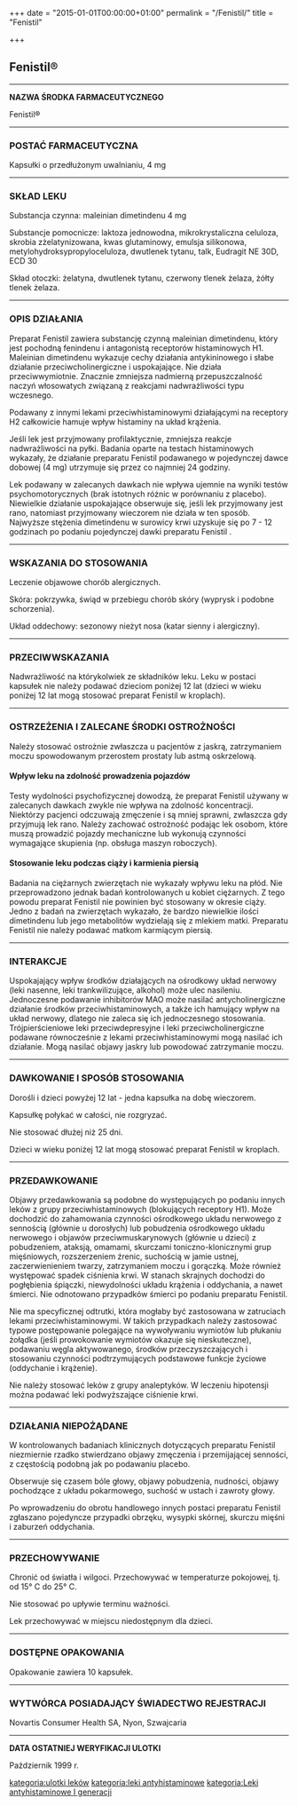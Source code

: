 +++
date = "2015-01-01T00:00:00+01:00"
permalink = "/Fenistil/"
title = "Fenistil"

+++

Fenistil®
---------

------------------------------------------------------------------------

**NAZWA ŚRODKA FARMACEUTYCZNEGO**

Fenistil®

------------------------------------------------------------------------

### POSTAĆ FARMACEUTYCZNA

Kapsułki o przedłużonym uwalnianiu, 4 mg

------------------------------------------------------------------------

### SKŁAD LEKU

Substancja czynna: maleinian dimetindenu 4 mg

Substancje pomocnicze: laktoza jednowodna, mikrokrystaliczna celuloza, skrobia zżelatynizowana, kwas glutaminowy, emulsja silikonowa, metylohydroksypropyloceluloza, dwutlenek tytanu, talk, Eudragit NE 30D, ECD 30

Skład otoczki: żelatyna, dwutlenek tytanu, czerwony tlenek żelaza, żółty tlenek żelaza.

------------------------------------------------------------------------

### OPIS DZIAŁANIA

Preparat Fenistil zawiera substancję czynną maleinian dimetindenu, który jest pochodną fenindenu i antagonistą receptorów histaminowych H1. Maleinian dimetindenu wykazuje cechy działania antykininowego i słabe działanie przeciwcholinergiczne i uspokajające. Nie działa przeciwwymiotnie. Znacznie zmniejsza nadmierną przepuszczalność naczyń włosowatych związaną z reakcjami nadwrażliwości typu wczesnego.

Podawany z innymi lekami przeciwhistaminowymi działającymi na receptory H2 całkowicie hamuje wpływ histaminy na układ krążenia.

Jeśli lek jest przyjmowany profilaktycznie, zmniejsza reakcje nadwrażliwości na pyłki. Badania oparte na testach histaminowych wykazały, że działanie preparatu Fenistil podawanego w pojedynczej dawce dobowej (4 mg) utrzymuje się przez co najmniej 24 godziny.

Lek podawany w zalecanych dawkach nie wpływa ujemnie na wyniki testów psychomotorycznych (brak istotnych różnic w porównaniu z placebo). Niewielkie działanie uspokajające obserwuje się, jeśli lek przyjmowany jest rano, natomiast przyjmowany wieczorem nie działa w ten sposób. Najwyższe stężenia dimetindenu w surowicy krwi uzyskuje się po 7 - 12 godzinach po podaniu pojedynczej dawki preparatu Fenistil .

------------------------------------------------------------------------

### WSKAZANIA DO STOSOWANIA

Leczenie objawowe chorób alergicznych.

Skóra: pokrzywka, świąd w przebiegu chorób skóry (wyprysk i podobne schorzenia).

Układ oddechowy: sezonowy nieżyt nosa (katar sienny i alergiczny).

------------------------------------------------------------------------

### PRZECIWWSKAZANIA

Nadwrażliwość na którykolwiek ze składników leku. Leku w postaci kapsułek nie należy podawać dzieciom poniżej 12 lat (dzieci w wieku poniżej 12 lat mogą stosować preparat Fenistil w kroplach).

------------------------------------------------------------------------

### OSTRZEŻENIA I ZALECANE ŚRODKI OSTROŻNOŚCI

Należy stosować ostrożnie zwłaszcza u pacjentów z jaskrą, zatrzymaniem moczu spowodowanym przerostem prostaty lub astmą oskrzelową.

#### Wpływ leku na zdolność prowadzenia pojazdów

Testy wydolności psychofizycznej dowodzą, że preparat Fenistil używany w zalecanych dawkach zwykle nie wpływa na zdolność koncentracji. Niektórzy pacjenci odczuwają zmęczenie i są mniej sprawni, zwłaszcza gdy przyjmują lek rano. Należy zachować ostrożność podając lek osobom, które muszą prowadzić pojazdy mechaniczne lub wykonują czynności wymagające skupienia (np. obsługa maszyn roboczych).

#### Stosowanie leku podczas ciąży i karmienia piersią

Badania na ciężarnych zwierzętach nie wykazały wpływu leku na płód. Nie przeprowadzono jednak badań kontrolowanych u kobiet ciężarnych. Z tego powodu preparat Fenistil nie powinien być stosowany w okresie ciąży. Jedno z badań na zwierzętach wykazało, że bardzo niewielkie ilości dimetindenu lub jego metabolitów wydzielają się z mlekiem matki. Preparatu Fenistil nie należy podawać matkom karmiącym piersią.

------------------------------------------------------------------------

### INTERAKCJE

Uspokajający wpływ środków działających na ośrodkowy układ nerwowy (leki nasenne, leki trankwilizujące, alkohol) może ulec nasileniu. Jednoczesne podawanie inhibitorów MAO może nasilać antycholinergiczne działanie środków przeciwhistaminowych, a także ich hamujący wpływ na układ nerwowy, dlatego nie zaleca się ich jednoczesnego stosowania. Trójpierścieniowe leki przeciwdepresyjne i leki przeciwcholinergiczne podawane równocześnie z lekami przeciwhistaminowymi mogą nasilać ich działanie. Mogą nasilać objawy jaskry lub powodować zatrzymanie moczu.

------------------------------------------------------------------------

### DAWKOWANIE I SPOSÓB STOSOWANIA

Dorośli i dzieci powyżej 12 lat - jedna kapsułka na dobę wieczorem.

Kapsułkę połykać w całości, nie rozgryzać.

Nie stosować dłużej niż 25 dni.

Dzieci w wieku poniżej 12 lat mogą stosować preparat Fenistil w kroplach.

------------------------------------------------------------------------

### PRZEDAWKOWANIE

Objawy przedawkowania są podobne do występujących po podaniu innych leków z grupy przeciwhistaminowych (blokujących receptory H1). Może dochodzić do zahamowania czynności ośrodkowego układu nerwowego z sennością (głównie u dorosłych) lub pobudzenia ośrodkowego układu nerwowego i objawów przeciwmuskarynowych (głównie u dzieci) z pobudzeniem, ataksją, omamami, skurczami toniczno-klonicznymi grup mięśniowych, rozszerzeniem źrenic, suchością w jamie ustnej, zaczerwienieniem twarzy, zatrzymaniem moczu i gorączką. Może również występować spadek ciśnienia krwi. W stanach skrajnych dochodzi do pogłębienia śpiączki, niewydolności układu krążenia i oddychania, a nawet śmierci. Nie odnotowano przypadków śmierci po podaniu preparatu Fenistil.

Nie ma specyficznej odtrutki, która mogłaby być zastosowana w zatruciach lekami przeciwhistaminowymi. W takich przypadkach należy zastosować typowe postępowanie polegające na wywoływaniu wymiotów lub płukaniu żołądka (jeśli prowokowanie wymiotów okazuje się nieskuteczne), podawaniu węgla aktywowanego, środków przeczyszczających i stosowaniu czynności podtrzymujących podstawowe funkcje życiowe (oddychanie i krążenie).

Nie należy stosować leków z grupy analeptyków. W leczeniu hipotensji można podawać leki podwyższające ciśnienie krwi.

------------------------------------------------------------------------

### DZIAŁANIA NIEPOŻĄDANE

W kontrolowanych badaniach klinicznych dotyczących preparatu Fenistil niezmiernie rzadko stwierdzano objawy zmęczenia i przemijającej senności, z częstością podobną jak po podawaniu placebo.

Obserwuje się czasem bóle głowy, objawy pobudzenia, nudności, objawy pochodzące z układu pokarmowego, suchość w ustach i zawroty głowy.

Po wprowadzeniu do obrotu handlowego innych postaci preparatu Fenistil zgłaszano pojedyncze przypadki obrzęku, wysypki skórnej, skurczu mięśni i zaburzeń oddychania.

------------------------------------------------------------------------

### PRZECHOWYWANIE

Chronić od światła i wilgoci. Przechowywać w temperaturze pokojowej, tj. od 15° C do 25° C.

Nie stosować po upływie terminu ważności.

Lek przechowywać w miejscu niedostępnym dla dzieci.

------------------------------------------------------------------------

### DOSTĘPNE OPAKOWANIA

Opakowanie zawiera 10 kapsułek.

------------------------------------------------------------------------

### WYTWÓRCA POSIADAJĄCY ŚWIADECTWO REJESTRACJI

Novartis Consumer Health SA, Nyon, Szwajcaria

------------------------------------------------------------------------

**DATA OSTATNIEJ WERYFIKACJI ULOTKI**

Październik 1999 r.

[kategoria:ulotki leków](/atopedia/kategoria:ulotki_leków "wikilink") [kategoria:leki antyhistaminowe](/atopedia/kategoria:leki_antyhistaminowe "wikilink") [kategoria:Leki antyhistaminowe I generacji](/atopedia/kategoria:Leki_antyhistaminowe_I_generacji "wikilink")
